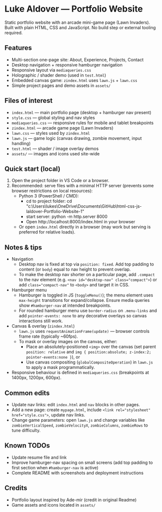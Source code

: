 # Luke Aldover — Portfolio Website

Static portfolio website with an arcade mini-game page (Lawn Invaders).  
Built with plain HTML, CSS and JavaScript. No build step or external tooling required.

## Features

- Multi-section one-page site: About, Experience, Projects, Contact
- Desktop navigation + responsive hamburger navigation
- Responsive layout via `mediaqueries.css`
- Holographic / shader demo (used in `test.html`)
- Embedded canvas game: `zindex.html` uses `lawn.js` + `lawn.css`
- Simple project pages and demo assets in `assets/`

## Files of interest

- `index.html` — main portfolio page (desktop + hamburger nav present)
- `style.css` — global styling and nav styles
- `mediaqueries.css` — responsive rules for mobile and tablet breakpoints
- `zindex.html` — arcade game page (Lawn Invaders)
- `lawn.css` — styles used by `zindex.html`
- `lawn.js` — game logic (canvas drawing, zombie movement, input handling)
- `test.html` — shader / image overlay demos
- `assets/` — images and icons used site-wide

## Quick start (local)

1. Open the project folder in VS Code or a browser.
2. Recommended: serve files with a minimal HTTP server (prevents some browser restrictions on local resources):
   - Python 3 (PowerShell / CMD):
     - cd to project folder:
       cd "c:\Users\lukes\OneDrive\Documents\GitHub\html-css-js-laldover-Portfolio-Website-1"
     - start server:
       python -m http.server 8000
     - Open http://localhost:8000/index.html in your browser
   - Or open `index.html` directly in a browser (may work but serving is preferred for relative loads).

## Notes & tips

- Navigation
  - Desktop nav is fixed at top via `position: fixed`. Add top padding to content (or `body`) equal to nav height to prevent overlap.
  - To make the desktop nav shorter on a particular page, add `.compact` to the nav element (e.g. `<nav id="desktop-nav" class="compact">`) or add `class="compact-nav"` to `<body>` and target it in CSS.
- Hamburger menu
  - Hamburger is toggled in JS (`toggleMenu()`); the menu element uses `max-height` transitions for expand/collapse. Ensure media queries show `#hamburger-nav` at intended breakpoints.
  - For rounded hamburger menu use `border-radius` on `.menu-links` and add `pointer-events: none` to any decorative overlays so canvas interactions still work.
- Canvas & overlay (`zindex.html`)
  - `lawn.js` uses `requestAnimationFrame(update)` — browser controls frame rate (typically ~60fps).
  - To mask or overlay images on the canvas, either:
    - Place an absolutely-positioned `<img>` over the canvas (set parent `position: relative` and `img { position:absolute; z-index:2; pointer-events:none }`), or
    - Use canvas compositing (`globalCompositeOperation`) in `lawn.js` to apply a mask programmatically.
- Responsive behaviour is defined in `mediaqueries.css` (breakpoints at 1400px, 1200px, 600px).

## Common edits

- Update nav links: edit `index.html` and `nav` blocks in other pages.
- Add a new page: create `mypage.html`, include `<link rel="stylesheet" href="style.css">`, update nav links.
- Change game parameters: open `lawn.js` and change variables like `zombieVerticalSpeed`, `zombieVelocityX`, `zombieColumns`, `zombieRows` to tune difficulty.

## Known TODOs

- Update resume file and link
- Improve hamburger-nav spacing on small screens (add top padding to first section when `#hamburger-nav` is active)
- Complete README with screenshots and deployment instructions

## Credits

- Portfolio layout inspired by Ade-mir (credit in original Readme)
- Game assets and icons located in `assets/`
